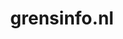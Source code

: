 ---
layout: post
title: "grensinfo.nl"
internal_url: "/dutchgov/grensinfo.nl.html"
subdomains_count: 3
all_subdomains_count: 3
urls_count: 2
ssl_rank: 100
http_rank: 92
url_link: /data/grensinfo.nl/urls.txt
all_subdomains_link: /data/grensinfo.nl/all_subdomains.txt
subdomains_link: /data/grensinfo.nl/subdomains.txt
categories: dutchgov
---